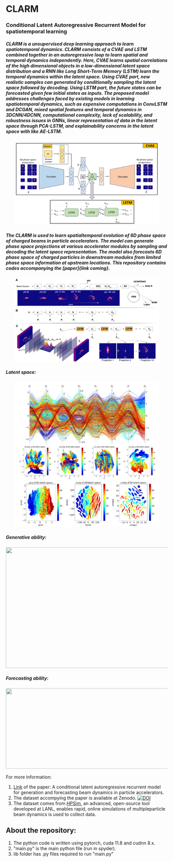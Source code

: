 # CLARM 
### Conditional Latent Autoregressive Recurrent Model for spatiotemporal learning
##### CLARM is a unsupervised deep learning approach to learn spatiotemporal dynamics. CLARM consists of a CVAE and LSTM combined together in an autoregressive loop to learn spatial and temporal dynamics independently. Here, CVAE learns spatial correlations of the high dimensional objects in a low-dimensional latent space distribution and a RNN like Long Short-Term Memory (LSTM) learn the temporal dynamics within the latent space. Using CVAE part, new realistic samples can generated by conditionally sampling the latent space followed by decoding. Using LSTM part, the future states can be forecasted given few initial states as inputs. The proposed model addresses challenges faced by existing models in learning spatiotemporal dynamics, such as expensive computations in ConvLSTM and DCGAN, mixed spatial features and temporal dynamics in 3DCNN/4DCNN, computational complexity, lack of scalability, and robustness issues in GNNs, linear representation of data in the latent space through PCA-LSTM, and explainability concerns in the latent space with like AE-LSTM.

<p align="center">
  <img src="images/clarm.PNG" width="450" height="260" />
</p>

##### The CLARM is used to learn spatialtemporal evolution of 6D phase space of charged beams in particle accelerators. The model can generate phase space projections at various accelerator modules by sampling and decoding the latent space representation. The model also forecasts 6D phase space of charged particles in downstream modules from limited phase space information at upstream locations. This repository contains codes accompanying the [paper]{link coming}. 

<p align="center">
  <img src="images/clarm_lansce.png" width="450" height="260" />
</p>

##### Latent space:

<p align="center">
  <img src="images/latent.PNG" width="450" height="450" />
</p>

##### Generative ability:

<p align="center">
  <img src="images/gen_pc_pca_metrics_mod_1.png" width="650" height="375" />
</p>

##### Forecasting ability:

<p align="center">
  <img src="images/forecasting_log.gif" width="650" height="250" />
</p>

For more information:  
1. [Link](https://doi.org/10.48550/arXiv) of the paper: A conditional latent autoregressive recurrent model for generation and forecasting beam dynamics in particle accelerators.
2. The dataset accompying the paper is available at Zenodo.  <a href="https://doi.org/10.5281/zenodo.10819001"><img src="https://zenodo.org/badge/DOI/10.5281/zenodo.10819001.svg" alt="DOI"></a>
3. The dataset comes from [HPSim](https://github.com/apphys/hpsim), an advanced, open-source tool developed at LANL, enables rapid, online simulations of multipleparticle beam dynamics is used to collect data.

## About the repository:
1. The python code is written using pytorch, cuda 11.8 and cudnn 8.x.
2. "main.py" is the main python file (run in spyder).
3. lib folder has .py files required to run "main.py"

